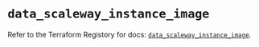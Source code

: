 # `data_scaleway_instance_image`

Refer to the Terraform Registory for docs: [`data_scaleway_instance_image`](https://registry.terraform.io/providers/scaleway/scaleway/2.22.0/docs/data-sources/instance_image).
